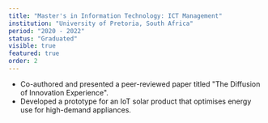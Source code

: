 ```yaml
---
title: "Master's in Information Technology: ICT Management"
institution: "University of Pretoria, South Africa"
period: "2020 - 2022"
status: "Graduated"
visible: true
featured: true
order: 2
---
```


- Co-authored and presented a peer-reviewed paper titled "The Diffusion of Innovation Experience".
- Developed a prototype for an IoT solar product that optimises energy use for high-demand appliances.
